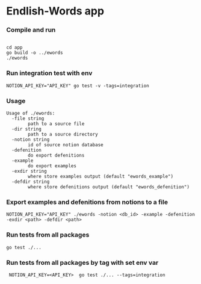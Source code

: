# Endlish-Words app

### Compile and run

```shell

cd app
go build -o ../ewords
./ewords
```

### Run integration test with env

```shell
NOTION_API_KEY="API_KEY" go test -v -tags=integration
```

### Usage

```shell
Usage of ./ewords:
  -file string
        path to a source file
  -dir string
        path to a source directory
  -notion string
        id of source notion database
  -defenition
        do export defenitions
  -example
        do export examples
  -exdir string
        where store examples output (default "ewords_example")
  -defdir string
        where store defenitions output (default "ewords_defenition")
```

### Export examples and defenitions from notions to a file

```shell
NOTION_API_KEY="API_KEY" ./ewords -notion <db_id> -example -defenition -exdir <path> -defdir <path>
```

### Run tests from all packages

```shell
go test ./...
```

### Run tests from all packages by tag with set env var

```shell
 NOTION_API_KEY=<API_KEY>  go test ./... --tags=integration
```
